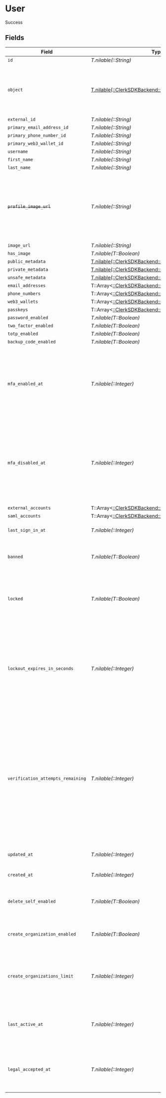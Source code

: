 # User

Success


## Fields

| Field                                                                                                                                                                                                                           | Type                                                                                                                                                                                                                            | Required                                                                                                                                                                                                                        | Description                                                                                                                                                                                                                     | Example                                                                                                                                                                                                                         |
| ------------------------------------------------------------------------------------------------------------------------------------------------------------------------------------------------------------------------------- | ------------------------------------------------------------------------------------------------------------------------------------------------------------------------------------------------------------------------------- | ------------------------------------------------------------------------------------------------------------------------------------------------------------------------------------------------------------------------------- | ------------------------------------------------------------------------------------------------------------------------------------------------------------------------------------------------------------------------------- | ------------------------------------------------------------------------------------------------------------------------------------------------------------------------------------------------------------------------------- |
| `id`                                                                                                                                                                                                                            | *T.nilable(::String)*                                                                                                                                                                                                           | :heavy_minus_sign:                                                                                                                                                                                                              | N/A                                                                                                                                                                                                                             |                                                                                                                                                                                                                                 |
| `object`                                                                                                                                                                                                                        | [T.nilable(::ClerkSDKBackend::Shared::UserObject)](../../models/shared/userobject.md)                                                                                                                                           | :heavy_minus_sign:                                                                                                                                                                                                              | String representing the object's type. Objects of the same type share the same value.<br/>                                                                                                                                      |                                                                                                                                                                                                                                 |
| `external_id`                                                                                                                                                                                                                   | *T.nilable(::String)*                                                                                                                                                                                                           | :heavy_minus_sign:                                                                                                                                                                                                              | N/A                                                                                                                                                                                                                             |                                                                                                                                                                                                                                 |
| `primary_email_address_id`                                                                                                                                                                                                      | *T.nilable(::String)*                                                                                                                                                                                                           | :heavy_minus_sign:                                                                                                                                                                                                              | N/A                                                                                                                                                                                                                             |                                                                                                                                                                                                                                 |
| `primary_phone_number_id`                                                                                                                                                                                                       | *T.nilable(::String)*                                                                                                                                                                                                           | :heavy_minus_sign:                                                                                                                                                                                                              | N/A                                                                                                                                                                                                                             |                                                                                                                                                                                                                                 |
| `primary_web3_wallet_id`                                                                                                                                                                                                        | *T.nilable(::String)*                                                                                                                                                                                                           | :heavy_minus_sign:                                                                                                                                                                                                              | N/A                                                                                                                                                                                                                             |                                                                                                                                                                                                                                 |
| `username`                                                                                                                                                                                                                      | *T.nilable(::String)*                                                                                                                                                                                                           | :heavy_minus_sign:                                                                                                                                                                                                              | N/A                                                                                                                                                                                                                             |                                                                                                                                                                                                                                 |
| `first_name`                                                                                                                                                                                                                    | *T.nilable(::String)*                                                                                                                                                                                                           | :heavy_minus_sign:                                                                                                                                                                                                              | N/A                                                                                                                                                                                                                             |                                                                                                                                                                                                                                 |
| `last_name`                                                                                                                                                                                                                     | *T.nilable(::String)*                                                                                                                                                                                                           | :heavy_minus_sign:                                                                                                                                                                                                              | N/A                                                                                                                                                                                                                             |                                                                                                                                                                                                                                 |
| ~~`profile_image_url`~~                                                                                                                                                                                                         | *T.nilable(::String)*                                                                                                                                                                                                           | :heavy_minus_sign:                                                                                                                                                                                                              | : warning: ** DEPRECATED **: This will be removed in a future release, please migrate away from it as soon as possible.                                                                                                         |                                                                                                                                                                                                                                 |
| `image_url`                                                                                                                                                                                                                     | *T.nilable(::String)*                                                                                                                                                                                                           | :heavy_minus_sign:                                                                                                                                                                                                              | N/A                                                                                                                                                                                                                             |                                                                                                                                                                                                                                 |
| `has_image`                                                                                                                                                                                                                     | *T.nilable(T::Boolean)*                                                                                                                                                                                                         | :heavy_minus_sign:                                                                                                                                                                                                              | N/A                                                                                                                                                                                                                             |                                                                                                                                                                                                                                 |
| `public_metadata`                                                                                                                                                                                                               | [T.nilable(::ClerkSDKBackend::Shared::PublicMetadata)](../../models/shared/publicmetadata.md)                                                                                                                                   | :heavy_minus_sign:                                                                                                                                                                                                              | N/A                                                                                                                                                                                                                             |                                                                                                                                                                                                                                 |
| `private_metadata`                                                                                                                                                                                                              | [T.nilable(::ClerkSDKBackend::Shared::PrivateMetadata)](../../models/shared/privatemetadata.md)                                                                                                                                 | :heavy_minus_sign:                                                                                                                                                                                                              | N/A                                                                                                                                                                                                                             |                                                                                                                                                                                                                                 |
| `unsafe_metadata`                                                                                                                                                                                                               | [T.nilable(::ClerkSDKBackend::Shared::UnsafeMetadata)](../../models/shared/unsafemetadata.md)                                                                                                                                   | :heavy_minus_sign:                                                                                                                                                                                                              | N/A                                                                                                                                                                                                                             |                                                                                                                                                                                                                                 |
| `email_addresses`                                                                                                                                                                                                               | T::Array<[::ClerkSDKBackend::Shared::EmailAddress](../../models/shared/emailaddress.md)>                                                                                                                                        | :heavy_minus_sign:                                                                                                                                                                                                              | N/A                                                                                                                                                                                                                             |                                                                                                                                                                                                                                 |
| `phone_numbers`                                                                                                                                                                                                                 | T::Array<[::ClerkSDKBackend::Shared::PhoneNumber](../../models/shared/phonenumber.md)>                                                                                                                                          | :heavy_minus_sign:                                                                                                                                                                                                              | N/A                                                                                                                                                                                                                             |                                                                                                                                                                                                                                 |
| `web3_wallets`                                                                                                                                                                                                                  | T::Array<[::ClerkSDKBackend::Shared::Web3Wallet](../../models/shared/web3wallet.md)>                                                                                                                                            | :heavy_minus_sign:                                                                                                                                                                                                              | N/A                                                                                                                                                                                                                             |                                                                                                                                                                                                                                 |
| `passkeys`                                                                                                                                                                                                                      | T::Array<[::ClerkSDKBackend::Shared::SchemasPasskey](../../models/shared/schemaspasskey.md)>                                                                                                                                    | :heavy_minus_sign:                                                                                                                                                                                                              | N/A                                                                                                                                                                                                                             |                                                                                                                                                                                                                                 |
| `password_enabled`                                                                                                                                                                                                              | *T.nilable(T::Boolean)*                                                                                                                                                                                                         | :heavy_minus_sign:                                                                                                                                                                                                              | N/A                                                                                                                                                                                                                             |                                                                                                                                                                                                                                 |
| `two_factor_enabled`                                                                                                                                                                                                            | *T.nilable(T::Boolean)*                                                                                                                                                                                                         | :heavy_minus_sign:                                                                                                                                                                                                              | N/A                                                                                                                                                                                                                             |                                                                                                                                                                                                                                 |
| `totp_enabled`                                                                                                                                                                                                                  | *T.nilable(T::Boolean)*                                                                                                                                                                                                         | :heavy_minus_sign:                                                                                                                                                                                                              | N/A                                                                                                                                                                                                                             |                                                                                                                                                                                                                                 |
| `backup_code_enabled`                                                                                                                                                                                                           | *T.nilable(T::Boolean)*                                                                                                                                                                                                         | :heavy_minus_sign:                                                                                                                                                                                                              | N/A                                                                                                                                                                                                                             |                                                                                                                                                                                                                                 |
| `mfa_enabled_at`                                                                                                                                                                                                                | *T.nilable(::Integer)*                                                                                                                                                                                                          | :heavy_minus_sign:                                                                                                                                                                                                              | Unix timestamp of when MFA was last enabled for this user. It should be noted that this field is not nullified if MFA is disabled.<br/>                                                                                         |                                                                                                                                                                                                                                 |
| `mfa_disabled_at`                                                                                                                                                                                                               | *T.nilable(::Integer)*                                                                                                                                                                                                          | :heavy_minus_sign:                                                                                                                                                                                                              | Unix timestamp of when MFA was last disabled for this user. It should be noted that this field is not nullified if MFA is enabled again.<br/>                                                                                   |                                                                                                                                                                                                                                 |
| `external_accounts`                                                                                                                                                                                                             | T::Array<[::ClerkSDKBackend::Shared::ExternalAccounts](../../models/shared/externalaccounts.md)>                                                                                                                                | :heavy_minus_sign:                                                                                                                                                                                                              | N/A                                                                                                                                                                                                                             |                                                                                                                                                                                                                                 |
| `saml_accounts`                                                                                                                                                                                                                 | T::Array<[::ClerkSDKBackend::Shared::SAMLAccount](../../models/shared/samlaccount.md)>                                                                                                                                          | :heavy_minus_sign:                                                                                                                                                                                                              | N/A                                                                                                                                                                                                                             |                                                                                                                                                                                                                                 |
| `last_sign_in_at`                                                                                                                                                                                                               | *T.nilable(::Integer)*                                                                                                                                                                                                          | :heavy_minus_sign:                                                                                                                                                                                                              | Unix timestamp of last sign-in.<br/>                                                                                                                                                                                            |                                                                                                                                                                                                                                 |
| `banned`                                                                                                                                                                                                                        | *T.nilable(T::Boolean)*                                                                                                                                                                                                         | :heavy_minus_sign:                                                                                                                                                                                                              | Flag to denote whether user is banned or not.<br/>                                                                                                                                                                              |                                                                                                                                                                                                                                 |
| `locked`                                                                                                                                                                                                                        | *T.nilable(T::Boolean)*                                                                                                                                                                                                         | :heavy_minus_sign:                                                                                                                                                                                                              | Flag to denote whether user is currently locked, i.e. restricted from signing in or not.<br/>                                                                                                                                   |                                                                                                                                                                                                                                 |
| `lockout_expires_in_seconds`                                                                                                                                                                                                    | *T.nilable(::Integer)*                                                                                                                                                                                                          | :heavy_minus_sign:                                                                                                                                                                                                              | The number of seconds remaining until the lockout period expires for a locked user. A null value for a locked user indicates that lockout never expires.<br/>                                                                   |                                                                                                                                                                                                                                 |
| `verification_attempts_remaining`                                                                                                                                                                                               | *T.nilable(::Integer)*                                                                                                                                                                                                          | :heavy_minus_sign:                                                                                                                                                                                                              | The number of verification attempts remaining until the user is locked. Null if account lockout is not enabled. Note: if a user is locked explicitly via the Backend API, they may still have verification attempts remaining.<br/> |                                                                                                                                                                                                                                 |
| `updated_at`                                                                                                                                                                                                                    | *T.nilable(::Integer)*                                                                                                                                                                                                          | :heavy_minus_sign:                                                                                                                                                                                                              | Unix timestamp of last update.<br/>                                                                                                                                                                                             |                                                                                                                                                                                                                                 |
| `created_at`                                                                                                                                                                                                                    | *T.nilable(::Integer)*                                                                                                                                                                                                          | :heavy_minus_sign:                                                                                                                                                                                                              | Unix timestamp of creation.<br/>                                                                                                                                                                                                |                                                                                                                                                                                                                                 |
| `delete_self_enabled`                                                                                                                                                                                                           | *T.nilable(T::Boolean)*                                                                                                                                                                                                         | :heavy_minus_sign:                                                                                                                                                                                                              | If enabled, user can delete themselves via FAPI.<br/>                                                                                                                                                                           |                                                                                                                                                                                                                                 |
| `create_organization_enabled`                                                                                                                                                                                                   | *T.nilable(T::Boolean)*                                                                                                                                                                                                         | :heavy_minus_sign:                                                                                                                                                                                                              | If enabled, user can create organizations via FAPI.<br/>                                                                                                                                                                        |                                                                                                                                                                                                                                 |
| `create_organizations_limit`                                                                                                                                                                                                    | *T.nilable(::Integer)*                                                                                                                                                                                                          | :heavy_minus_sign:                                                                                                                                                                                                              | The maximum number of organizations the user can create. 0 means unlimited.<br/>                                                                                                                                                |                                                                                                                                                                                                                                 |
| `last_active_at`                                                                                                                                                                                                                | *T.nilable(::Integer)*                                                                                                                                                                                                          | :heavy_minus_sign:                                                                                                                                                                                                              | Unix timestamp of the latest session activity, with day precision.<br/>                                                                                                                                                         | 1700690400000                                                                                                                                                                                                                   |
| `legal_accepted_at`                                                                                                                                                                                                             | *T.nilable(::Integer)*                                                                                                                                                                                                          | :heavy_minus_sign:                                                                                                                                                                                                              | Unix timestamp of when the user accepted the legal requirements.<br/>                                                                                                                                                           | 1700690400000                                                                                                                                                                                                                   |